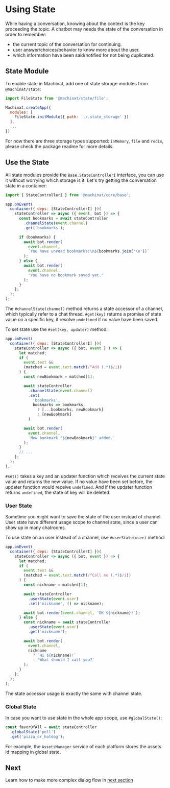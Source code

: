 # Using State

While having a conversation, knowing about the context is the key proceeding the topic. A chatbot may needs the state of the conversation in order to remember:

- the current topic of the conversation for continuing.
- user answer/choices/behavior to know more about the user.
- which information have been said/notified for not being duplicated.

## State Module

To enable state in Machinat, add one of state storage modules from `@machinat/state`:

```js
import FileState from '@machinat/state/file';

Machinat.createApp({
  modules: [
    FileState.initModule({ path: './.state_storage' })
  ],
  ...
})
```

For now there are three storage types supported: `inMemory`, `file` and `redis`, please check the package readme for more details.

## Use the State

All state modules provide the `Base.StateControllerI` interface, you can use it without worrying which storage is it. Let's try getting the conversation state in a container:

```js
import { StateControllerI } from '@machinat/core/base';

app.onEvent(
  container({ deps: [StateControllerI] })(
    stateController => async ({ event, bot }) => {
      const bookmarks = await stateController
        .channelState(event.channel)
        .get('bookmarks');

      if (bookmarks) {
        await bot.render(
          event.channel,
          `You have unread bookmarks:\n${bookmarks.join('\n')}`
        );
      } else {
        await bot.render(
          event.channel,
          "You have no bookmark saved yet."
        );
      }
    };
  );
);
```

The `#channelState(channel)` method returns a state accessor of a channel, which typically refer to a chat thread. `#get(key)` returns a promise of state value on a specific key, it resolve `undefined` if no value have been saved.

To set state use the `#set(key, updater)` method:

```js
app.onEvent(
  container({ deps: [StateControllerI] })(
    stateController => async ({ bot, event } ) => {
      let matched;
      if (
        event.text &&
        (matched = event.text.match(/^Add (.*)$/i))
      ) {
        const newBookmark = matched[1];

        await stateController
          .channelState(event.channel)
          .set(
            'bookmarks',
            bookmarks => bookmarks
              ? [...bookmarks, newBookmark]
              : [newBookmark]
          )

        await bot.render(
          event.channel,
          `New bookmark "${newBookmark}" added.`
        );
      }
      // ...
    };
  );
);
```

`#set()` takes a key and an updater function which receives the current state value and returns the new value. If no value have been set before, the updater function would receive `undefined`. And if the updater function returns `undefined`, the state of key will be deleted.

### User State

Sometime you might want to save the state of the user instead of channel. User state have different usage scope to channel state, since a user can show up in many chatrooms.

To use state on an user instead of a channel, use `#userState(user)` method:

```js
app.onEvent(
  container({ deps: [StateControllerI] })(
    stateController => async ({ bot, event }) => {
      let matched;
      if (
        event.text &&
        (matched = event.text.match(/^Call me (.*)$/i))
      ) {
        const nickname = matched[1];

        await stateController
          .userState(event.user)
          .set('nickname', () => nickname);

        await bot.render(event.channel, `OK ${nickname}!`);
      } else {
        const nickname = await stateController
          .userState(event.user)
          .get('nickname');

        await bot.render(
          event.channel,
          nickname
            ? `Hi ${nickname}!`
            : 'What should I call you?'
        );
      }
    };
  );
);
```

The state accessor usage is exactly the same with channel state.

### Global State

In case you want to use state in the whole app scope, use `#globalState()`:

```js
const favorOfAll = await stateController
  .globalState('poll')
  .get('pizza_or_hotdog');
```

For example, the `AssetsManager` service of each platform stores the assets id mapping in global state.

## Next

Learn how to make more complex dialog flow in [next section](staged-dialog.md)
